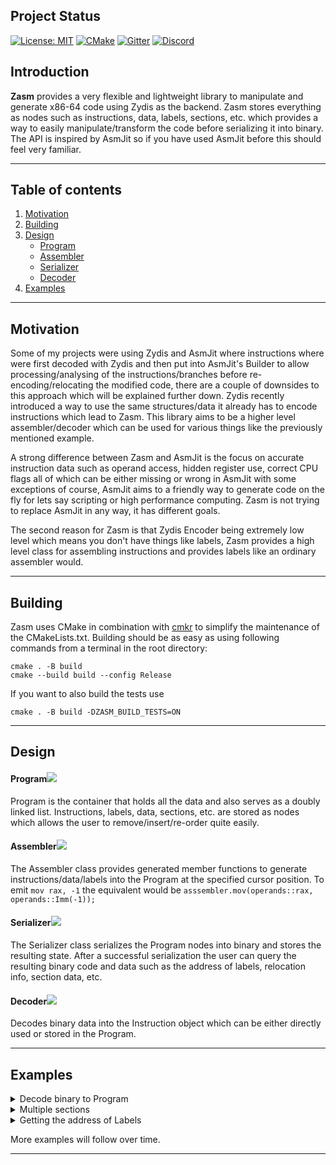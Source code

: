 ## Project Status
[![License: MIT](https://img.shields.io/badge/License-MIT-blue.svg)](https://github.com/ZehMatt/zasm/blob/master/LICENSE)
[![CMake](https://github.com/zyantific/zasm/actions/workflows/build.yml/badge.svg)](https://github.com/ZehMatt/zasm/actions/workflows/build.yml)
[![Gitter](https://badges.gitter.im/zyantific/zyan-disassembler-engine.svg)](https://gitter.im/zyantific/zydis?utm_source=badge&utm_medium=badge&utm_campaign=pr-badge&utm_content=body_badge)
[![Discord](https://img.shields.io/discord/390136917779415060.svg?logo=discord&label=Discord)](https://discord.zyantific.com/)

## Introduction

**Zasm** provides a very flexible and lightweight library to manipulate and generate x86-64 code using Zydis as the backend. Zasm stores everything as nodes such as instructions, data, labels, sections, etc. which provides a way to easily manipulate/transform the code before serializing it into binary. The API is inspired by AsmJit so if you have used AsmJit before this should feel very familiar.

---

## Table of contents
1. [Motivation](#motivation)
2. [Building](#building)
5. [Design](#design)
   - [Program](#program)
   - [Assembler](#assembler)
   - [Serializer](#serializer)
   - [Decoder](#decoder)
6. [Examples](#examples)

---

## Motivation

Some of my projects were using Zydis and AsmJit where instructions where were first decoded with Zydis and then put into AsmJit's Builder to allow processing/analysing of the instructions/branches before re-encoding/relocating the modified code, there are a couple of downsides to this approach which will be explained further down. Zydis recently introduced a way to use the same structures/data it already has to encode instructions which lead to Zasm. This library aims to be a higher level assembler/decoder which can be used for various things like the previously mentioned example.

A strong difference between Zasm and AsmJit is the focus on accurate instruction data such as operand access, hidden register use, correct CPU flags all of which can be either missing or wrong in AsmJit with some exceptions of course, AsmJit aims to a friendly way to generate code on the fly for lets say scripting or high performance computing. Zasm is not trying to replace AsmJit in any way, it has different goals.

The second reason for Zasm is that Zydis Encoder being extremely low level which means you don't have things like labels, Zasm provides a high level class for assembling instructions and provides labels like an ordinary assembler would.

---

## Building
Zasm uses CMake in combination with [cmkr](https://github.com/build-cpp/cmkr) to simplify the maintenance of the CMakeLists.txt. Building should be as easy as using following commands from a terminal in the root directory:
```
cmake . -B build
cmake --build build --config Release
```
If you want to also build the tests use
```
cmake . -B build -DZASM_BUILD_TESTS=ON
```
---

## Design

#### Program[![](./docs/img/pin.svg)](#program)
Program is the container that holds all the data and also serves as a doubly linked list. Instructions, labels, data, sections, etc. are stored as nodes which allows the user to remove/insert/re-order quite easily.

#### Assembler[![](./docs/img/pin.svg)](#assembler)
The Assembler class provides generated member functions to generate instructions/data/labels into the Program at the specified cursor position. To emit ```mov rax, -1``` the equivalent would be ```asssembler.mov(operands::rax, operands::Imm(-1));```

#### Serializer[![](./docs/img/pin.svg)](#serializer)
The Serializer class serializes the Program nodes into binary and stores the resulting state. After a successful serialization the user can query the resulting binary code and data such as the address of labels, relocation info, section data, etc.

#### Decoder[![](./docs/img/pin.svg)](#decoder)
Decodes binary data into the Instruction object which can be either directly used or stored in the Program.

---

## Examples

<details>
  <summary>Decode binary to Program</summary>
    
```cpp
using namespace zasm;
using namespace zasm::operands;

const uint64_t address = 0x00007FF6BC738ED4;
const std::array<uint8_t, 24> code = {
	0x40, 0x53,             // push rbx
	0x45, 0x8B, 0x18,       // mov r11d, dword ptr ds:[r8]
	0x48, 0x8B, 0xDA,       // mov rbx, rdx
	0x41, 0x83, 0xE3, 0xF8, // and r11d, 0xFFFFFFF8
	0x4C, 0x8B, 0xC9,       // mov r9, rcx
	0x41, 0xF6, 0x00, 0x04, // test byte ptr ds:[r8], 0x4
	0x4C, 0x8B, 0xD1,       // mov r10, rcx
	0x74, 0x13,             // je 0x00007FF6BC738EFF
};

Program program(ZydisMachineMode::ZYDIS_MACHINE_MODE_LONG_64);
Assembler assembler(program);
Decoder decoder(program.getMode());
Serializer serializer;

// Decode all bytes.
size_t bytesDecoded = 0;
while (bytesDecoded < code.size())
{
	const auto curAddress = address + bytesDecoded;

	// Decode next instruction.
	auto decoderRes = decoder.decode(code.data() + bytesDecoded, code.size() - bytesDecoded, curAddress);
	if (!decoderRes)
	{
		std::cout << "Failed to decode at " << std::hex << curAddress << ", " << decoderRes.error() << "\n";
		return;
	}

	// Append in Program.
	const auto& instr = decoderRes.value();
	assembler.fromInstruction(instr);

	bytesDecoded += instr.getLength();
}

// Serialize nodes.
serializer.serialize(program, address);

// Dump output.
const auto codeDump = getHexDump(serializer.getCode(), serializer.getCodeSize());
std::cout << codeDump << "\n";
```
</details>
    
<details>
  <summary>Multiple sections</summary>
    
```cpp
using namespace zasm;
using namespace zasm::operands;

Program program(ZydisMachineMode::ZYDIS_MACHINE_MODE_LONG_64);
Assembler a(program);
Serializer serializer;

auto labelA = a.createLabel();
auto labelB = a.createLabel();
auto labelC = a.createLabel();

// First section
a.section(".text");
{
	a.lea(rax, qword_ptr(labelA));
	a.lea(rbx, qword_ptr(labelB));
	a.lea(rdx, qword_ptr(labelC));
}

// Second section.
a.section(".data", Section::Attribs::Data);
{
	a.bind(labelA);
	a.dq(0x123456789);
	a.bind(labelB);
	a.dq(0x987654321);
	a.bind(labelC);
	a.dq(0xABCDEF123);
}

auto res = serializer.serialize(program, 0x00400000);
assert(res == Error::None);

// Iterate all sections and print the info and the section data.
for (size_t i = 0; i < serializer.getSectionCount(); ++i)
{
	const auto* sect = serializer.getSectionInfo(i);
	const auto* sectionData = serializer.getCode() + sect->offset;
	const auto sectionSize = sect->physicalSize;

	std::cout << ".section " << sect->name << ", VA: 0x" << std::hex << sect->address << 
				 ", VSize: 0x" << sect->virtualSize << 
				 ", Raw: 0x" << sect->physicalSize << "\n";

	std::cout << getHexDump(sectionData, sectionSize) << "\n";
}
```
</details>
    
<details>
  <summary>Getting the address of Labels</summary>
    
```cpp
using namespace zasm;
using namespace zasm::operands;

Program program(ZydisMachineMode::ZYDIS_MACHINE_MODE_LONG_64);
Assembler a(program);
Serializer serializer;

auto labelA = a.createLabel();
auto labelB = a.createLabel();

// Default section align is 0x1000

// First section
a.section(".text");
{
	a.bind(labelA);
	a.nop();
}

// Second section.
a.section(".data", Section::Attribs::Data);
{
	a.bind(labelB);
	a.nop();
}

auto res = serializer.serialize(program, 0x00400000);
assert(res == Error::None);

const auto labelAddressA = serializer.getLabelAddress(labelA.getId());
assert(labelAddressA == 0x00400000);
const auto labelOffsetA = serializer.getLabelOffset(labelA.getId());
assert(labelOffsetA == 0x0);

const auto labelAddressB = serializer.getLabelAddress(labelB.getId());
assert(labelAddressB == 0x00401000);
const auto labelOffsetB = serializer.getLabelOffset(labelB.getId());
assert(labelOffsetB == 0x1);
```
</details>
    
More examples will follow over time.
    
---

<!-- markdownlint-enable -->
